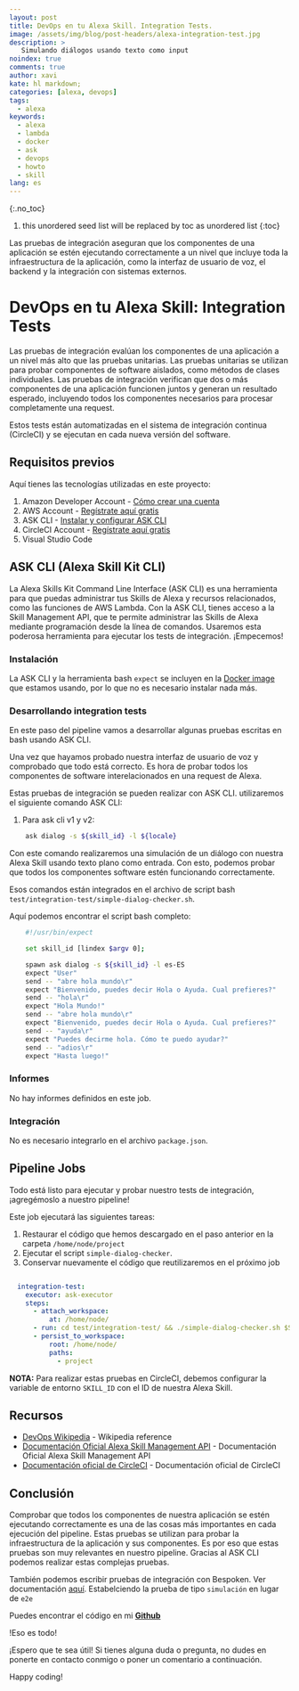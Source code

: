 ```yaml
---
layout: post
title: DevOps en tu Alexa Skill. Integration Tests.
image: /assets/img/blog/post-headers/alexa-integration-test.jpg
description: >
   Simulando diálogos usando texto como input
noindex: true
comments: true
author: xavi
kate: hl markdown;
categories: [alexa, devops]
tags:
  - alexa
keywords:
  - alexa
  - lambda
  - docker
  - ask
  - devops
  - howto
  - skill
lang: es
---
```

{:.no_toc}
1. this unordered seed list will be replaced by toc as unordered list
{:toc}

Las pruebas de integración aseguran que los componentes de una aplicación se estén ejecutando correctamente a un nivel que incluye toda la infraestructura de la aplicación, como la interfaz de usuario de voz, el backend y la integración con sistemas externos.

# DevOps en tu Alexa Skill: Integration Tests

Las pruebas de integración evalúan los componentes de una aplicación a un nivel más alto que las pruebas unitarias.
Las pruebas unitarias se utilizan para probar componentes de software aislados, como métodos de clases individuales.
Las pruebas de integración verifican que dos o más componentes de una aplicación funcionen juntos y generan un resultado esperado, incluyendo todos los componentes necesarios para procesar completamente una request.

Estos tests están automatizadas en el sistema de integración continua (CircleCI) y se ejecutan en cada nueva versión del software.

## Requisitos previos

Aquí tienes las tecnologías utilizadas en este proyecto:
1. Amazon Developer Account - [Cómo crear una cuenta](http://developer.amazon.com/)
2. AWS Account - [Regístrate aquí gratis](https://aws.amazon.com/)
3. ASK CLI - [Instalar y configurar ASK CLI](https://developer.amazon.com/es-ES/docs/alexa/smapi/quick-start-alexa-skills-kit-command-line-interface.html)
4. CircleCI Account -  [Regístrate aquí gratis](https://circleci.com/)
5. Visual Studio Code

## ASK CLI (Alexa Skill Kit CLI)

La Alexa Skills Kit Command Line Interface (ASK CLI) es una herramienta para que puedas administrar tus Skills de Alexa y recursos relacionados, como las funciones de AWS Lambda.
Con la ASK CLI, tienes acceso a la Skill Management API, que te permite administrar las Skills de Alexa mediante programación desde la línea de comandos.
Usaremos esta poderosa herramienta para ejecutar los tests de integración. ¡Empecemos!

### Instalación

La ASK CLI y la herramienta bash `expect` se incluyen en la [Docker image](https://hub.docker.com/repository/docker/xavidop/alexa-ask-aws-cli) que estamos usando, por lo que no es necesario instalar nada más.

### Desarrollando integration tests

En este paso del pipeline vamos a desarrollar algunas pruebas escritas en bash usando ASK CLI.

Una vez que hayamos probado nuestra interfaz de usuario de voz y comprobado que todo está correcto.
Es hora de probar todos los componentes de software interelacionados en una request de Alexa.

Estas pruebas de integración se pueden realizar con ASK CLI. utilizaremos el siguiente comando ASK CLI:

1. Para ask cli v1 y v2:
```bash
    ask dialog -s ${skill_id} -l ${locale}
```

Con este comando realizaremos una simulación de un diálogo con nuestra Alexa Skill usando texto plano como entrada. Con esto, podemos probar que todos los componentes software estén funcionando correctamente.

Esos comandos están integrados en el archivo de script bash `test/integration-test/simple-dialog-checker.sh`.

Aquí podemos encontrar el script bash completo:

```bash
    #!/usr/bin/expect

    set skill_id [lindex $argv 0];

    spawn ask dialog -s ${skill_id} -l es-ES
    expect "User"
    send -- "abre hola mundo\r"
    expect "Bienvenido, puedes decir Hola o Ayuda. Cual prefieres?"
    send -- "hola\r"
    expect "Hola Mundo!"
    send -- "abre hola mundo\r"
    expect "Bienvenido, puedes decir Hola o Ayuda. Cual prefieres?"
    send -- "ayuda\r"
    expect "Puedes decirme hola. Cómo te puedo ayudar?"
    send -- "adios\r"
    expect "Hasta luego!"

```
### Informes

No hay informes definidos en este job.

### Integración

No es necesario integrarlo en el archivo `package.json`.

## Pipeline Jobs

Todo está listo para ejecutar y probar nuestro tests de integración, ¡agregémoslo a nuestro pipeline!

Este job ejecutará las siguientes tareas:
1. Restaurar el código que hemos descargado en el paso anterior en la carpeta `/home/node/project`
2. Ejecutar el script `simple-dialog-checker`.
3. Conservar nuevamente el código que reutilizaremos en el próximo job

```yaml

  integration-test:
    executor: ask-executor
    steps:
      - attach_workspace:
          at: /home/node/
      - run: cd test/integration-test/ && ./simple-dialog-checker.sh $SKILL_ID
      - persist_to_workspace:
          root: /home/node/
          paths:
            - project

```

**NOTA:** Para realizar estas pruebas en CircleCI, debemos configurar la variable de entorno `SKILL_ID` con el ID de nuestra Alexa Skill.


## Recursos
* [DevOps Wikipedia](https://en.wikipedia.org/wiki/DevOps) - Wikipedia reference
* [Documentación Oficial Alexa Skill Management API](https://developer.amazon.com/es-ES/docs/alexa/smapi/skill-testing-operations.html) - Documentación Oficial Alexa Skill Management API
* [Documentación oficial de CircleCI](https://circleci.com/docs/) - Documentación oficial de CircleCI
  
## Conclusión 

Comprobar que todos los componentes de nuestra aplicación se estén ejecutando correctamente es una de las cosas más importantes en cada ejecución del pipeline.
Estas pruebas se utilizan para probar la infraestructura de la aplicación y sus componentes. Es por eso que estas pruebas son muy relevantes en nuestro pipeline.
Gracias al ASK CLI podemos realizar estas complejas pruebas.

También podemos escribir pruebas de integración con Bespoken. Ver documentación [aquí](https://read.bespoken.io/end-to-end/guide/#overview). Estabelciendo la prueba de tipo `simulación` en lugar de `e2e`

Puedes encontrar el código en mi [**Github**](https://github.com/xavidop/alexa-nodejs-lambda-helloworld/blob/master/CICD.md)

!Eso es todo!

¡Espero que te sea útil! Si tienes alguna duda o pregunta, no dudes en ponerte en contacto conmigo o poner un comentario a continuación.

Happy coding!
    
